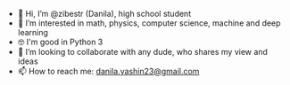 - 👋 Hi, I’m @zibestr (Danila), high school student
- 👀 I’m interested in math, physics, computer science, machine and deep learning
- 🤓 I'm good in Python 3
- 💞️ I’m looking to collaborate with any dude, who shares my view and ideas
- 📫 How to reach me: danila.yashin23@gmail.com

<!---
zibestr/zibestr is a ✨ special ✨ repository because its `README.md` (this file) appears on your GitHub profile.
You can click the Preview link to take a look at your changes.
--->
